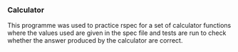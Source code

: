 ### Calculator

This programme was used to practice rspec for a set of calculator functions where the values used are given in the spec file and tests are run to check whether the answer produced by the calculator are correct.
